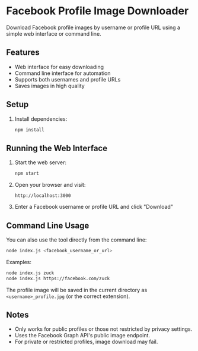# Facebook Profile Image Downloader

Download Facebook profile images by username or profile URL using a simple web interface or command line.

## Features
- Web interface for easy downloading
- Command line interface for automation
- Supports both usernames and profile URLs
- Saves images in high quality

## Setup

1. Install dependencies:
   ```bash
   npm install
   ```

## Running the Web Interface

1. Start the web server:
   ```bash
   npm start
   ```

2. Open your browser and visit:
   ```
   http://localhost:3000
   ```

3. Enter a Facebook username or profile URL and click "Download"

## Command Line Usage

You can also use the tool directly from the command line:

```bash
node index.js <facebook_username_or_url>
```

Examples:
```bash
node index.js zuck
node index.js https://facebook.com/zuck
```

The profile image will be saved in the current directory as `<username>_profile.jpg` (or the correct extension).

## Notes
- Only works for public profiles or those not restricted by privacy settings.
- Uses the Facebook Graph API's public image endpoint.
- For private or restricted profiles, image download may fail.
